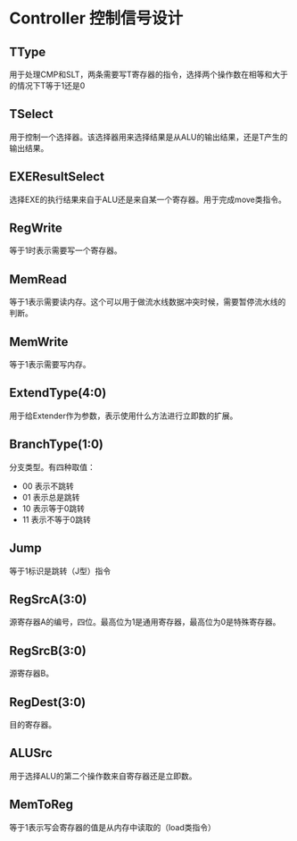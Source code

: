 # Controller 控制信号设计

## TType
用于处理CMP和SLT，两条需要写T寄存器的指令，选择两个操作数在相等和大于的情况下T等于1还是0

## TSelect
用于控制一个选择器。该选择器用来选择结果是从ALU的输出结果，还是T产生的输出结果。

## EXEResultSelect
选择EXE的执行结果来自于ALU还是来自某一个寄存器。用于完成move类指令。

## RegWrite
等于1时表示需要写一个寄存器。

## MemRead
等于1表示需要读内存。这个可以用于做流水线数据冲突时候，需要暂停流水线的判断。

## MemWrite
等于1表示需要写内存。

## ExtendType(4:0)
用于给Extender作为参数，表示使用什么方法进行立即数的扩展。

## BranchType(1:0)
分支类型。有四种取值：
* 00 表示不跳转
* 01 表示总是跳转
* 10 表示等于0跳转
* 11 表示不等于0跳转

## Jump
等于1标识是跳转（J型）指令

## RegSrcA(3:0)
源寄存器A的编号，四位。最高位为1是通用寄存器，最高位为0是特殊寄存器。

## RegSrcB(3:0)
源寄存器B。

## RegDest(3:0)
目的寄存器。

## ALUSrc
用于选择ALU的第二个操作数来自寄存器还是立即数。

## MemToReg
等于1表示写会寄存器的值是从内存中读取的（load类指令）
